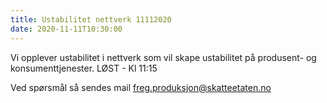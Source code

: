 ```yaml
---
title: Ustabilitet nettverk 11112020
date: 2020-11-11T10:30:00
---
```

Vi opplever ustabilitet i nettverk som vil skape ustabilitet på produsent- og konsumenttjenester.
LØST - Kl 11:15

Ved spørsmål så sendes mail freg.produksjon@skatteetaten.no
